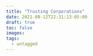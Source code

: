 ```yaml
---
title: "Trusting Corporations"
date: 2021-08-12T22:31:13-05:00
draft: true
toc: false
images:
tags: 
  - untagged
---
```


